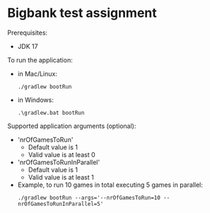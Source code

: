 # Bigbank test assignment

Prerequisites:
* JDK 17

To run the application:
* in Mac/Linux: 
  ```console
  ./gradlew bootRun
  ```
* in Windows:
  ```console
  .\gradlew.bat bootRun
  ```

Supported application arguments (optional):
* 'nrOfGamesToRun'
  * Default value is 1
  * Valid value is at least 0
* 'nrOfGamesToRunInParallel'
  * Default value is 1
  * Valid value is at least 1
* Example, to run 10 games in total executing 5 games in parallel:
  ```console
  ./gradlew bootRun --args='--nrOfGamesToRun=10 --nrOfGamesToRunInParallel=5'
  ```